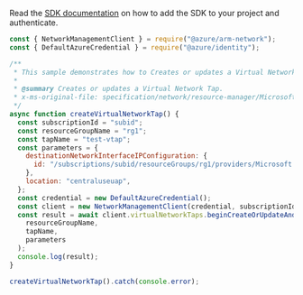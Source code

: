 Read the [SDK documentation](https://github.com/Azure/azure-sdk-for-js/blob/%40azure%2Farm-network_27.0.0/sdk/network/arm-network/README.md) on how to add the SDK to your project and authenticate.

```javascript
const { NetworkManagementClient } = require("@azure/arm-network");
const { DefaultAzureCredential } = require("@azure/identity");

/**
 * This sample demonstrates how to Creates or updates a Virtual Network Tap.
 *
 * @summary Creates or updates a Virtual Network Tap.
 * x-ms-original-file: specification/network/resource-manager/Microsoft.Network/stable/2021-05-01/examples/VirtualNetworkTapCreate.json
 */
async function createVirtualNetworkTap() {
  const subscriptionId = "subid";
  const resourceGroupName = "rg1";
  const tapName = "test-vtap";
  const parameters = {
    destinationNetworkInterfaceIPConfiguration: {
      id: "/subscriptions/subid/resourceGroups/rg1/providers/Microsoft.Network/networkInterfaces/testNetworkInterface/ipConfigurations/ipconfig1",
    },
    location: "centraluseuap",
  };
  const credential = new DefaultAzureCredential();
  const client = new NetworkManagementClient(credential, subscriptionId);
  const result = await client.virtualNetworkTaps.beginCreateOrUpdateAndWait(
    resourceGroupName,
    tapName,
    parameters
  );
  console.log(result);
}

createVirtualNetworkTap().catch(console.error);
```
